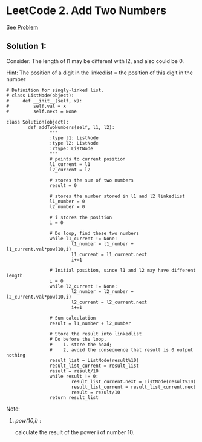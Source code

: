 # LeetCode 2. Add Two Numbers
[See Problem](https://leetcode.com/problems/add-two-numbers/solution/)

## Solution 1:
Consider: The length of l1 may be different with l2, and also could be 0.

Hint: The position of a digit in the linkedlist = the position of this digit in the number

	# Definition for singly-linked list.
	# class ListNode(object):
	#     def __init__(self, x):
	#         self.val = x
	#         self.next = None
	
	class Solution(object):
			def addTwoNumbers(self, l1, l2):
					"""
					:type l1: ListNode
					:type l2: ListNode
					:rtype: ListNode
					"""
					# points to current position
					l1_current = l1
					l2_current = l2
					
					# stores the sum of two numbers
					result = 0
					
					# stores the number stored in l1 and l2 linkedlist
					l1_number = 0
					l2_number = 0
					
					# i stores the position
					i = 0
					
					# Do loop, find these two numbers 
					while l1_current != None:
							l1_number = l1_number + l1_current.val*pow(10,i)
							l1_current = l1_current.next
							i+=1
							
					# Initial position, since l1 and l2 may have different length    
					i = 0
					while l2_current != None:
							l2_number = l2_number + l2_current.val*pow(10,i)
							l2_current = l2_current.next
							i+=1
	        
					# Sum calculation
					result = l1_number + l2_number
	    
					# Store the result into linkedlist
					# Do before the loop, 
					#    1. store the head;
					#    2, avoid the consequence that result is 0 output nothing
					result_list = ListNode(result%10)
					result_list_current = result_list
					result = result/10
					while result != 0:
							result_list_current.next = ListNode(result%10)
							result_list_current = result_list_current.next
							result = result/10
					return result_list

Note:

1. *pow(10,i)* : 

   calculate the result of the power i of number 10.

